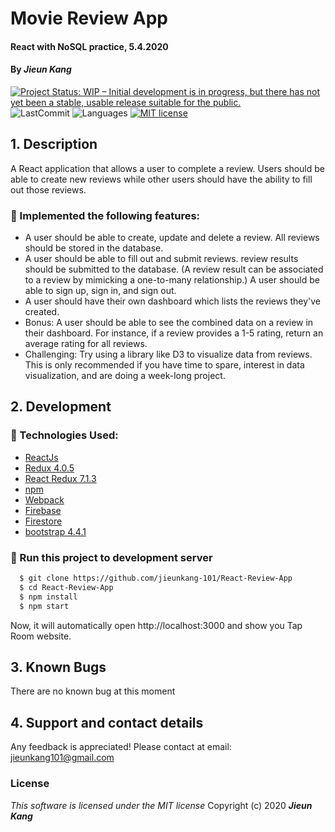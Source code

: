 # Movie Review App

#### React with NoSQL practice, 5.4.2020

#### By **_Jieun Kang_**
[![Project Status: WIP – Initial development is in progress, but there has not yet been a stable, usable release suitable for the public.](https://www.repostatus.org/badges/latest/wip.svg)](https://www.repostatus.org/#wip)
![LastCommit](https://img.shields.io/github/last-commit/jieunkang-101/React-Review-App)
![Languages](https://img.shields.io/github/languages/top/jieunkang-101/React-Review-App)
[![MIT license](https://img.shields.io/badge/License-MIT-orange.svg)](https://lbesson.mit-license.org/)


## 1. Description
A React application that allows a user to complete a review. Users should be able to create new reviews while other users should have the ability to fill out those reviews. 

### :small_orange_diamond: Implemented the following features:
* A user should be able to create, update and delete a review. All reviews should be stored in the database.
* A user should be able to fill out and submit reviews. review results should be submitted to the database. (A review result can be associated to a review by mimicking a one-to-many relationship.)
A user should be able to sign up, sign in, and sign out.
* A user should have their own dashboard which lists the reviews they've created.
* Bonus: A user should be able to see the combined data on a review in their dashboard. For instance, if a review provides a 1-5 rating, return an average rating for all reviews.
* Challenging: Try using a library like D3 to visualize data from reviews. This is only recommended if you have time to spare, interest in data visualization, and are doing a week-long project.

## 2. Development
### :small_orange_diamond: Technologies Used:
+ [ReactJs](https://reactjs.org/) 
+ [Redux 4.0.5](https://redux.js.org/)
+ [React Redux 7.1.3](https://react-redux.js.org/)
+ [npm](https://www.npmjs.com/) 
+ [Webpack](https://webpack.js.org/)
+ [Firebase](https://firebase.google.com/)
+ [Firestore](https://firebase.google.com/docs/firestore)
+ [bootstrap 4.4.1](https://getbootstrap.com/)

### :small_orange_diamond: Run this project to development server
```bash
  $ git clone https://github.com/jieunkang-101/React-Review-App
  $ cd React-Review-App
  $ npm install  
  $ npm start
```
Now, it will automatically open http://localhost:3000 and show you Tap Room website.

## 3. Known Bugs
There are no known bug at this moment

## 4. Support and contact details
Any feedback is appreciated! Please contact at email: jieunkang101@gmail.com 

### License
*This software is licensed under the MIT license*
Copyright (c) 2020 **_Jieun Kang_**